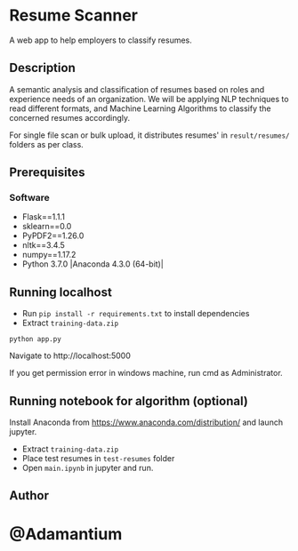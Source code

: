 # Resume Scanner
A web app to help employers to classify resumes.

## Description
A semantic analysis and classification of resumes based on roles and experience needs of an organization. We will be applying NLP techniques to read different formats, and Machine Learning Algorithms to classify the concerned resumes accordingly.

For single file scan or bulk upload, it distributes resumes' in `result/resumes/` folders as per class.

## Prerequisites

### Software
* Flask==1.1.1
* sklearn==0.0
* PyPDF2==1.26.0
* nltk==3.4.5
* numpy==1.17.2
* Python 3.7.0 |Anaconda 4.3.0 (64-bit)|

## Running localhost

* Run `pip install -r requirements.txt` to install dependencies
* Extract `training-data.zip`

```
python app.py
```

Navigate to http://localhost:5000

If you get permission error in windows machine, run cmd as Administrator.

## Running notebook for algorithm (optional)
Install Anaconda from https://www.anaconda.com/distribution/ and launch jupyter.
* Extract `training-data.zip`
* Place test resumes in `test-resumes` folder
* Open `main.ipynb` in jupyter and run.

## Author

# @Adamantium
